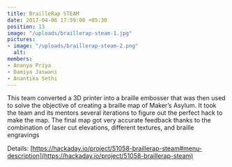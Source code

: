 ```yaml
---
title: BrailleRap STEAM
date: 2017-04-06 17:59:00 +05:30
position: 13
image: "/uploads/braillerap-steam-1.jpg"
pictures:
- image: "/uploads/braillerap-steam-2.png"
  alt:
members:
- Ananya Priya
- Damiya Jaswani
- Anantika Sethi
---
```


This team converted a 3D printer into a braille embosser that was then used to solve the objective of creating a braille map of Maker’s Asylum. It took the team and its mentors several iterations to figure out the perfect hack to make the map. The final map got very accurate feedback thanks to the combination of laser cut elevations, different textures, and braille engravings

Details: [https://hackaday.io/project/51058-braillerap-steam#menu-description](https://hackaday.io/project/51058-braillerap-steam)
